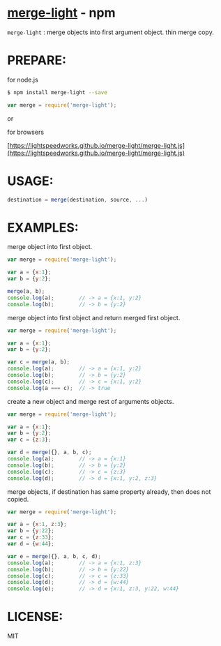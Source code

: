 [merge-light](https://www.npmjs.com/package/merge-light) - npm
====

`merge-light` : merge objects into first argument object.
thin merge copy.

# PREPARE:

for node.js

```bash
$ npm install merge-light --save
```

```js
var merge = require('merge-light');
```

or

for browsers

[https://lightspeedworks.github.io/merge-light/merge-light.js](https://lightspeedworks.github.io/merge-light/merge-light.js)

# USAGE:

```js
destination = merge(destination, source, ...)
```

# EXAMPLES:

merge object into first object.

```js
var merge = require('merge-light');

var a = {x:1};
var b = {y:2};

merge(a, b);
console.log(a);        // -> a = {x:1, y:2}
console.log(b);        // -> b = {y:2}
```

merge object into first object and return merged first object.

```js
var merge = require('merge-light');

var a = {x:1};
var b = {y:2};

var c = merge(a, b);
console.log(a);        // -> a = {x:1, y:2}
console.log(b);        // -> b = {y:2}
console.log(c);        // -> c = {x:1, y:2}
console.log(a === c);  // -> true
```

create a new object and merge rest of arguments objects.

```js
var merge = require('merge-light');

var a = {x:1};
var b = {y:2};
var c = {z:3};

var d = merge({}, a, b, c);
console.log(a);        // -> a = {x:1}
console.log(b);        // -> b = {y:2}
console.log(c);        // -> c = {z:3}
console.log(d);        // -> d = {x:1, y:2, z:3}
```

merge objects, if destination has same property already, then does not copied.

```js
var merge = require('merge-light');

var a = {x:1, z:3};
var b = {y:22};
var c = {z:33};
var d = {w:44};

var e = merge({}, a, b, c, d);
console.log(a);        // -> a = {x:1, z:3}
console.log(b);        // -> b = {y:22}
console.log(c);        // -> c = {z:33}
console.log(d);        // -> d = {w:44}
console.log(e);        // -> d = {x:1, z:3, y:22, w:44}
```

# LICENSE:

  MIT
